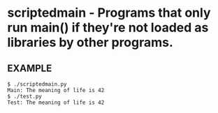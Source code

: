 # scriptedmain - Programs that only run main() if they're not loaded as libraries by other programs.

## EXAMPLE

	$ ./scriptedmain.py
	Main: The meaning of life is 42
	$ ./test.py
	Test: The meaning of life is 42
